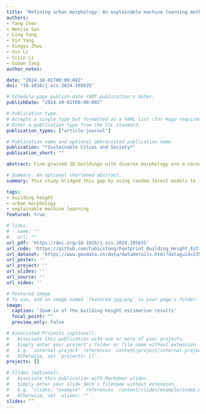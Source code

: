 ```yaml
---
title: "Refining urban morphology: An explainable machine learning method for estimating footprint-level building height"
authors:
- Yang Chen
- Wenjie Sun
- Ling Yang
- Xin Yang
- Xingyu Zhou
- Xin Li
- Sijin Li
- Guoan Tang
author_notes:

date: "2024-10-01T00:00:00Z"
doi: "10.1016/j.scs.2024.105635"

# Schedule page publish date (NOT publication's date).
publishDate: "2024-10-01T00:00:00Z"

# Publication type.
# Accepts a single type but formatted as a YAML list (for Hugo requirements).
# Enter a publication type from the CSL standard.
publication_types: ["article-journal"]

# Publication name and optional abbreviated publication name.
publication: "*Sustainable Cities and Society*"
publication_short: ""

abstract: Fine-grained 3D buildings with diverse morphology are a cornerstone of urban physical structures and have profound implications for sustainable city development. However, accurately estimating building height at the footprint-level is a challenge. This study bridged this gap by using random forest models to integrate the elevation, geometry and shape attributes of individual buildings, further refining those with spatial aggregation. It considered over one million buildings across 10 large Chinese cities and trained two-types models that demonstrated commendable performance in city-specific (the mean absolute error (MAE) ranged from 3.43 m to 5.06 m) and combined (MAE = 4.68 m) models. Results revealed that the current dataset had a finer urban morphology compared with existing datasets and showed outstanding generalisability in method transfer and feature ablation tests. By incorporating Shapley values, we explored the features' global and local impacts. The explainable results demonstrated that building area was the most impactful feature, and the elevation-dimension features were particularly beneficial in estimating high-rise buildings. Using the fine-grained 3D buildings, we explored the connections between explicit morphology differences and implicit contexts in cities. Overall, our work is an endeavour to estimate footprint-level building height as fuel for refining urban morphology and enabling sustainable city studies.

# Summary. An optional shortened abstract.
summary: This study bridged this gap by using random forest models to integrate the elevation, geometry and shape attributes of individual buildings, further refining those with spatial aggregation.

tags:
- building height
- urban morphology
- explainable machine learning
featured: true

# links:
# - name: ""
#   url: ""
url_pdf: 'https://doi.org/10.1016/j.scs.2024.105635'
url_code: 'https://github.com/CubicsYang/Footprint_Building_Height_Estimation'
url_dataset: 'https://www.geodata.cn/data/datadetails.html?dataguid=135869909769675&docId=151'
url_poster: ''
url_project: ''
url_slides: ''
url_source: ''
url_video: ''

# Featured image
# To use, add an image named `featured.jpg/png` to your page's folder. 
image:
  caption: 'Zoom-in of the building height estimation results'
  focal_point: ""
  preview_only: false

# Associated Projects (optional).
#   Associate this publication with one or more of your projects.
#   Simply enter your project's folder or file name without extension.
#   E.g. `internal-project` references `content/project/internal-project/index.md`.
#   Otherwise, set `projects: []`.
projects: []

# Slides (optional).
#   Associate this publication with Markdown slides.
#   Simply enter your slide deck's filename without extension.
#   E.g. `slides: "example"` references `content/slides/example/index.md`.
#   Otherwise, set `slides: ""`.
slides: “”
---
```


<!-- 
{{% callout note %}}
Create your slides in Markdown - click the *Slides* button to check out the example.
{{% /callout %}}

Add the publication's **full text** or **supplementary notes** here. You can use rich formatting such as including [code, math, and images](https://docs.hugoblox.com/content/writing-markdown-latex/). -->
